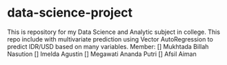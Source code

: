 # data-science-project


This is repository for my Data Science and Analytic subject in college. This repo include with multivariate prediction using Vector AutoRegression to predict IDR/USD based on many variables.
Member:
[] Mukhtada Billah Nasution
[] Imelda Agustin
[] Megawati Ananda Putri
[] Afsil Aiman
